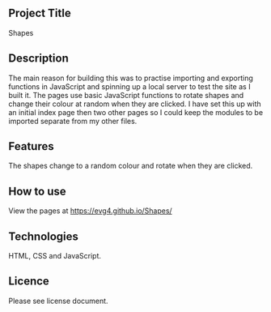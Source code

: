 ## Project Title
Shapes
## Description
The main reason for building this was to practise importing and exporting functions in JavaScript and spinning up a local server to test the site as I built it. The pages use basic JavaScript functions to rotate shapes and change their colour at random when they are clicked. I have set this up with an initial index page then two other pages so I could keep the modules to be imported separate from my other files.
## Features
The shapes change to a random colour and rotate when they are clicked.
## How to use
View the pages at https://evg4.github.io/Shapes/
## Technologies
HTML, CSS and JavaScript.
## Licence
Please see license document.


